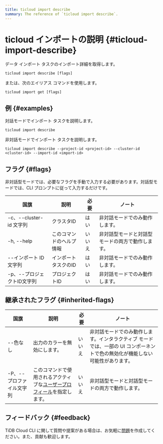 ```yaml
---
title: ticloud import describe
summary: The reference of `ticloud import describe`.
---
```


# ticloud インポートの説明 {#ticloud-import-describe}

データ インポート タスクのインポート詳細を取得します。

```shell
ticloud import describe [flags]
```

または、次のエイリアス コマンドを使用します。

```shell
ticloud import get [flags]
```

## 例 {#examples}

対話モードでインポート タスクを説明します。

```shell
ticloud import describe
```

非対話モードでインポート タスクを説明します。

```shell
ticloud import describe --project-id <project-id> --cluster-id <cluster-id> --import-id <import-id>
```

## フラグ {#flags}

非対話型モードでは、必要なフラグを手動で入力する必要があります。対話型モードでは、CLI プロンプトに従って入力するだけです。

| 国旗                  | 説明           | 必要  | ノート                      |
| ------------------- | ------------ | --- | ------------------------ |
| -c、--cluster-id 文字列 | クラスタID       | はい  | 非対話モードでのみ動作します。          |
| -h, --help          | このコマンドのヘルプ情報 | いいえ | 非対話型モードと対話型モードの両方で動作します。 |
| --インポート ID 文字列      | インポートタスクのID  | はい  | 非対話モードでのみ動作します。          |
| -p、--プロジェクトID文字列    | プロジェクトID     | はい  | 非対話モードでのみ動作します。          |

## 継承されたフラグ {#inherited-flags}

| 国旗             | 説明                                                                                                                                       | 必要  | ノート                                                               |
| -------------- | ---------------------------------------------------------------------------------------------------------------------------------------- | --- | ----------------------------------------------------------------- |
| --色なし          | 出力のカラーを無効にします。                                                                                                                           | いいえ | 非対話モードでのみ動作します。インタラクティブ モードでは、一部の UI コンポーネントで色の無効化が機能しない可能性があります。 |
| -P、--プロファイル文字列 | このコマンドで使用されるアクティブな[<a href="/tidb-cloud/cli-reference.md#user-profile">ユーザープロフィール</a>](/tidb-cloud/cli-reference.md#user-profile)を指定します。 | いいえ | 非対話型モードと対話型モードの両方で動作します。                                          |

## フィードバック {#feedback}

TiDB Cloud CLI に関して質問や提案がある場合は、お気軽に[<a href="https://github.com/tidbcloud/tidbcloud-cli/issues/new/choose">問題</a>](https://github.com/tidbcloud/tidbcloud-cli/issues/new/choose)を作成してください。また、貢献も歓迎します。
